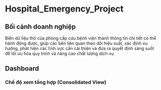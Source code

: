 # Hospital_Emergency_Project

## Bối cảnh doanh nghiệp

Biến dữ liệu thô của phòng cấp cứu bệnh viện thành thông tin chi tiết có thể hành động được, giúp các bên liên quan theo dõi hiệu suất, xác định xu hướng, phát hiện các lĩnh vực cần cải thiện và đưa ra quyết định sáng suốt để tối ưu hóa quy trình và nâng cao chất lượng dịch vụ

## Dashboard

### Chế độ xem tổng hợp (Consolidated View)

